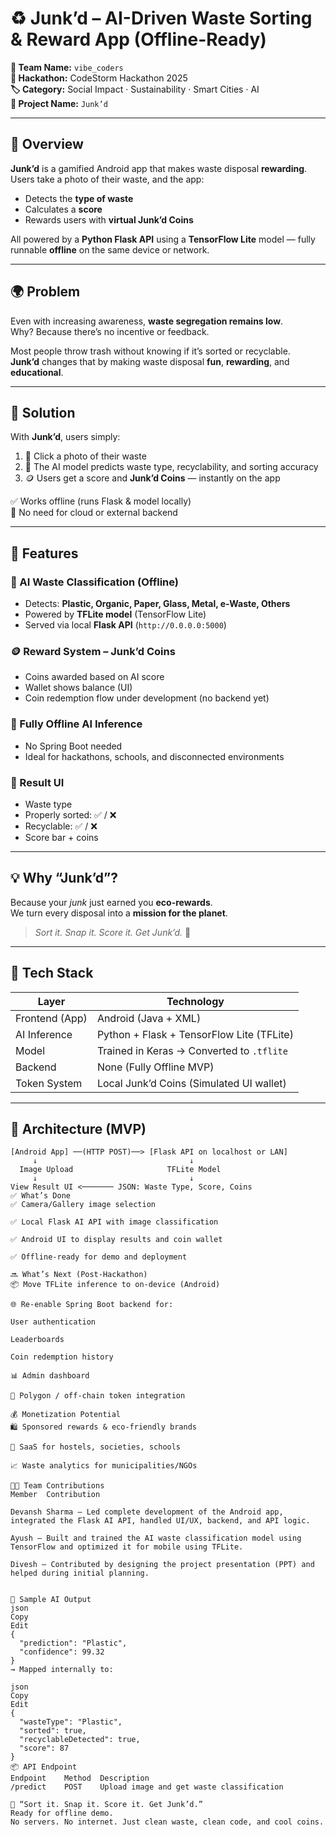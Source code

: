 # ♻️ Junk’d – AI-Driven Waste Sorting & Reward App (Offline-Ready)

**🚀 Team Name:** `vibe_coders`  
**🏁 Hackathon:** CodeStorm Hackathon 2025  
**🏷️ Category:** Social Impact · Sustainability · Smart Cities · AI  
**📱 Project Name:** `Junk’d`

---

## 📱 Overview

**Junk’d** is a gamified Android app that makes waste disposal **rewarding**.  
Users take a photo of their waste, and the app:

- Detects the **type of waste**
- Calculates a **score**
- Rewards users with **virtual Junk’d Coins**

All powered by a **Python Flask API** using a **TensorFlow Lite** model — fully runnable **offline** on the same device or network.

---

## 🌍 Problem

Even with increasing awareness, **waste segregation remains low**.  
Why? Because there’s no incentive or feedback.

Most people throw trash without knowing if it’s sorted or recyclable.  
**Junk’d** changes that by making waste disposal **fun**, **rewarding**, and **educational**.

---

## 🎯 Solution

With **Junk’d**, users simply:

1. 📸 Click a photo of their waste  
2. 🧠 The AI model predicts waste type, recyclability, and sorting accuracy  
3. 🪙 Users get a score and **Junk’d Coins** — instantly on the app

✅ Works offline (runs Flask & model locally)  
🚫 No need for cloud or external backend

---

## 🔑 Features

### 🤖 AI Waste Classification (Offline)
- Detects: **Plastic, Organic, Paper, Glass, Metal, e-Waste, Others**
- Powered by **TFLite model** (TensorFlow Lite)
- Served via local **Flask API** (`http://0.0.0.0:5000`)

### 🪙 Reward System – Junk’d Coins
- Coins awarded based on AI score
- Wallet shows balance (UI)
- Coin redemption flow under development (no backend yet)

### 🧠 Fully Offline AI Inference
- No Spring Boot needed
- Ideal for hackathons, schools, and disconnected environments

### 🧾 Result UI
- Waste type
- Properly sorted: ✅ / ❌  
- Recyclable: ✅ / ❌  
- Score bar + coins

---

## 💡 Why “Junk’d”?

Because your *junk* just earned you **eco-rewards**.  
We turn every disposal into a **mission for the planet**.  
> *Sort it. Snap it. Score it. Get Junk’d.* 🌱

---

## 🧩 Tech Stack

| Layer           | Technology                                  |
|-----------------|----------------------------------------------|
| Frontend (App)  | Android (Java + XML)                         |
| AI Inference    | Python + Flask + TensorFlow Lite (TFLite)    |
| Model           | Trained in Keras → Converted to `.tflite`    |
| Backend         | None (Fully Offline MVP)                     |
| Token System    | Local Junk’d Coins (Simulated UI wallet)     |

---

## 🧠 Architecture (MVP)

```plaintext
[Android App] ──(HTTP POST)──> [Flask API on localhost or LAN]
     ↓                                  ↓
  Image Upload                     TFLite Model
     ↓                                  ↓
View Result UI <─────── JSON: Waste Type, Score, Coins
✅ What’s Done
✅ Camera/Gallery image selection

✅ Local Flask AI API with image classification

✅ Android UI to display results and coin wallet

✅ Offline-ready for demo and deployment

🔜 What’s Next (Post-Hackathon)
📦 Move TFLite inference to on-device (Android)

🌐 Re-enable Spring Boot backend for:

User authentication

Leaderboards

Coin redemption history

📊 Admin dashboard

🔗 Polygon / off-chain token integration

💰 Monetization Potential
🛍 Sponsored rewards & eco-friendly brands

🏫 SaaS for hostels, societies, schools

📈 Waste analytics for municipalities/NGOs

👨‍💻 Team Contributions
Member	Contribution

Devansh Sharma – Led complete development of the Android app, integrated the Flask AI API, handled UI/UX, backend, and API logic.

Ayush – Built and trained the AI waste classification model using TensorFlow and optimized it for mobile using TFLite.

Divesh – Contributed by designing the project presentation (PPT) and helped during initial planning.


🧪 Sample AI Output
json
Copy
Edit
{
  "prediction": "Plastic",
  "confidence": 99.32
}
→ Mapped internally to:

json
Copy
Edit
{
  "wasteType": "Plastic",
  "sorted": true,
  "recyclableDetected": true,
  "score": 87
}
📦 API Endpoint
Endpoint	Method	Description
/predict	POST	Upload image and get waste classification

🌱 “Sort it. Snap it. Score it. Get Junk’d.”
Ready for offline demo.
No servers. No internet. Just clean waste, clean code, and cool coins.
